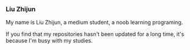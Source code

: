### Liu Zhijun

My name is Liu Zhijun, a medium student, a noob learning programing.

If you find that my repositories hasn't been updated for a long time, it's because I'm busy with my studies.
